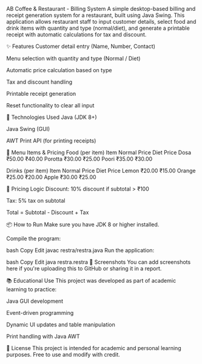 AB Coffee & Restaurant - Billing System
A simple desktop-based billing and receipt generation system for a restaurant, built using Java Swing. This application allows restaurant staff to input customer details, select food and drink items with quantity and type (normal/diet), and generate a printable receipt with automatic calculations for tax and discount.

✨ Features
Customer detail entry (Name, Number, Contact)

Menu selection with quantity and type (Normal / Diet)

Automatic price calculation based on type

Tax and discount handling

Printable receipt generation

Reset functionality to clear all input

🧰 Technologies Used
Java (JDK 8+)

Java Swing (GUI)

AWT Print API (for printing receipts)

🧾 Menu Items & Pricing
Food (per item)
Item	Normal Price	Diet Price
Dosa	₹50.00	₹40.00
Porotta	₹30.00	₹25.00
Poori	₹35.00	₹30.00

Drinks (per item)
Item	Normal Price	Diet Price
Lemon	₹20.00	₹15.00
Orange	₹25.00	₹20.00
Apple	₹30.00	₹25.00

💸 Pricing Logic
Discount: 10% discount if subtotal > ₹100

Tax: 5% tax on subtotal

Total = Subtotal - Discount + Tax

📦 How to Run
Make sure you have JDK 8 or higher installed.

Compile the program:

bash
Copy
Edit
javac restra/restra.java
Run the application:

bash
Copy
Edit
java restra.restra
📸 Screenshots
You can add screenshots here if you're uploading this to GitHub or sharing it in a report.

📚 Educational Use
This project was developed as part of academic learning to practice:

Java GUI development

Event-driven programming

Dynamic UI updates and table manipulation

Print handling with Java AWT

📃 License
This project is intended for academic and personal learning purposes. Free to use and modify with credit.
